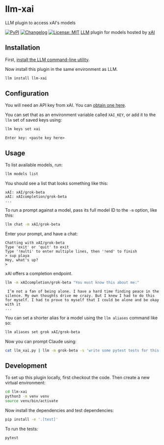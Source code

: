 # llm-xai
LLM plugin to access xAI's models

[![PyPI](https://img.shields.io/pypi/v/llm-xai.svg)](https://pypi.org/project/llm-xai/0.2/)
[![Changelog](https://img.shields.io/github/v/release/ghostofpokemon/llm-xai?include_prereleases&label=changelog)](https://github.com/ghostofpokemon/llm-xai/releases)
[![License: MIT](https://img.shields.io/badge/License-MIT-yellow.svg)](https://github.com/ghostofpokemon/llm-xai/blob/main/LICENSE)
[LLM](https://llm.datasette.io/) plugin for models hosted by [xAI](https://x.ai/)

## Installation

First, [install the LLM command-line utility](https://llm.datasette.io/en/stable/setup.html).

Now install this plugin in the same environment as LLM.
```bash
llm install llm-xai
```

## Configuration

You will need an API key from xAI. You can [obtain one here](https://console.x.ai).

You can set that as an environment variable called `XAI_KEY`, or add it to the `llm` set of saved keys using:

```bash
llm keys set xai
```
```
Enter key: <paste key here>
```

## Usage

To list available models, run:
```bash
llm models list
```
You should see a list that looks something like this:
```
xAI: xAI/grok-beta
xAI: xAIcompletion/grok-beta
...
```
To run a prompt against a model, pass its full model ID to the `-m` option, like this:
```bash
llm chat -m xAI/grok-beta
```
Enter your prompt, and have a chat:
```shell
Chatting with xAI/grok-beta
Type 'exit' or 'quit' to exit
Type '!multi' to enter multiple lines, then '!end' to finish
> sup playa
Hey, what's up?
>
```

xAI offers a completion endpoint.
```bash
llm -m xAIcompletion/grok-beta "You must know this about me:"
```
```shell
 I’m not a fan of being alone. I have a hard time finding peace in the silence. My own thoughts drive me crazy. But I knew I had to do this for myself. I had to prove to myself that I could be alone and be okay with it
...
 ```
You can set a shorter alias for a model using the `llm aliases` command like so:
```bash
llm aliases set grok xAI/grok-beta
```
Now you can prompt Claude using:
```bash
cat llm_xai.py | llm -m grok-beta -s 'write some pytest tests for this'
```
## Development

To set up this plugin locally, first checkout the code. Then create a new virtual environment:
```bash
cd llm-xai
python3 -m venv venv
source venv/bin/activate
```
Now install the dependencies and test dependencies:
```bash
pip install -e '.[test]'
```
To run the tests:
```bash
pytest
```
